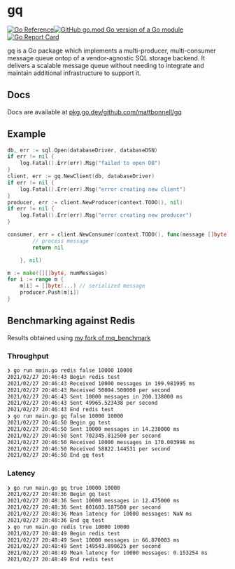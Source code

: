 # gq

[![Go Reference](https://pkg.go.dev/badge/github.com/mattbonnell/gq.svg)](https://pkg.go.dev/github.com/mattbonnell/gq)[![GitHub go.mod Go version of a Go module](https://img.shields.io/github/go-mod/go-version/mattbonnell/gq)](https://github.com/mattbonnell/gq)
[![Go Report Card](https://goreportcard.com/badge/github.com/mattbonnell/gq)](https://goreportcard.com/report/github.com/mattbonnell/gq)

gq is a Go package which implements a multi-producer, multi-consumer message queue ontop of a vendor-agnostic SQL storage backend.
It delivers a scalable message queue without needing to integrate and maintain additional infrastructure to support it.

## Docs
Docs are available at [pkg.go.dev/github.com/mattbonnell/gq](https://pkg.go.dev/github.com/mattbonnell/gq)

## Example
```go
db, err := sql.Open(databaseDriver, databaseDSN)
if err != nil {
	log.Fatal().Err(err).Msg("failed to open DB")
}
client, err := gq.NewClient(db, databaseDriver)
if err != nil {
	log.Fatal().Err(err).Msg("error creating new client")
}
producer, err := client.NewProducer(context.TODO(), nil)
if err != nil {
	log.Fatal().Err(err).Msg("error creating new producer")
}

consumer, err = client.NewConsumer(context.TODO(), func(message []byte) error {
		// process message
		return nil

	}, nil)

m := make([][]byte, numMessages)
for i := range m {
	m[i] = []byte(...) // serialized message
	producer.Push(m[i])
}
```

## Benchmarking against Redis
Results obtained using [my fork of mq_benchmark](github.com/mattbonnell/mq_benchmark)
### Throughput
```bash
❯ go run main.go redis false 10000 10000
2021/02/27 20:46:43 Begin redis test
2021/02/27 20:46:43 Received 10000 messages in 199.981995 ms
2021/02/27 20:46:43 Received 50004.500000 per second
2021/02/27 20:46:43 Sent 10000 messages in 200.138000 ms
2021/02/27 20:46:43 Sent 49965.523438 per second
2021/02/27 20:46:43 End redis test
❯ go run main.go gq false 10000 10000
2021/02/27 20:46:50 Begin gq test
2021/02/27 20:46:50 Sent 10000 messages in 14.238000 ms
2021/02/27 20:46:50 Sent 702345.812500 per second
2021/02/27 20:46:50 Received 10000 messages in 170.003998 ms
2021/02/27 20:46:50 Received 58822.144531 per second
2021/02/27 20:46:50 End gq test
```
### Latency
```bash
❯ go run main.go gq true 10000 10000
2021/02/27 20:48:36 Begin gq test
2021/02/27 20:48:36 Sent 10000 messages in 12.475000 ms
2021/02/27 20:48:36 Sent 801603.187500 per second
2021/02/27 20:48:36 Mean latency for 10000 messages: NaN ms
2021/02/27 20:48:36 End gq test
❯ go run main.go redis true 10000 10000
2021/02/27 20:48:49 Begin redis test
2021/02/27 20:48:49 Sent 10000 messages in 66.870003 ms
2021/02/27 20:48:49 Sent 149543.890625 per second
2021/02/27 20:48:49 Mean latency for 10000 messages: 0.153254 ms
2021/02/27 20:48:49 End redis test
```
